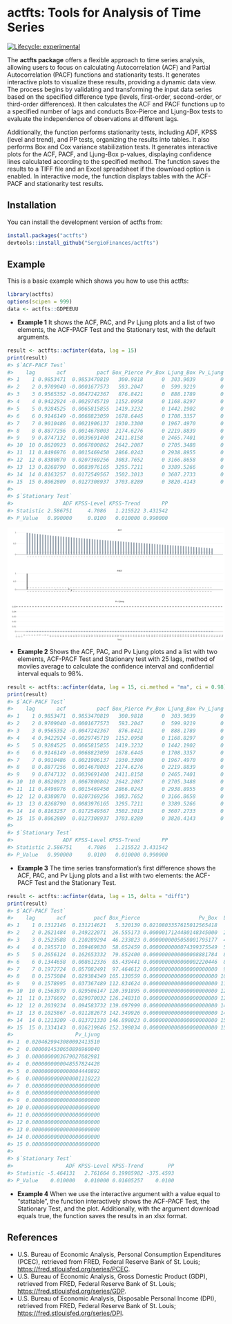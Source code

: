 
<!-- README.md is generated from README.Rmd. Please edit that file -->

# actfts: Tools for Analysis of Time Series

<!-- badges: start -->

[![Lifecycle:
experimental](https://img.shields.io/badge/lifecycle-experimental-orange.svg)](https://lifecycle.r-lib.org/articles/stages.html#experimental)
<!-- badges: end -->

The **actfts package** offers a flexible approach to time series
analysis, allowing users to focus on calculating Autocorrelation (ACF)
and Partial Autocorrelation (PACF) functions and stationarity tests. It
generates interactive plots to visualize these results, providing a
dynamic data view. The process begins by validating and transforming the
input data series based on the specified difference type (levels,
first-order, second-order, or third-order differences). It then
calculates the ACF and PACF functions up to a specified number of lags
and conducts Box-Pierce and Ljung-Box tests to evaluate the independence
of observations at different lags.

Additionally, the function performs stationarity tests, including ADF,
KPSS (level and trend), and PP tests, organizing the results into
tables. It also performs Box and Cox variance stabilization tests. It
generates interactive plots for the ACF, PACF, and Ljung-Box p-values,
displaying confidence lines calculated according to the specified
method. The function saves the results to a TIFF file and an Excel
spreadsheet if the download option is enabled. In interactive mode, the
function displays tables with the ACF-PACF and stationarity test
results.

## Installation

You can install the development version of actfts from:

``` r
install.packages("actfts")
devtools::install_github("SergioFinances/actfts")
```

## Example

This is a basic example which shows you how to use this actfts:

``` r
library(actfts)
options(scipen = 999)
data <- actfts::GDPEEUU
```

- **Example 1** It shows the ACF, PAC, and Pv Ljung plots and a list of
  two elements, the ACF-PACF Test and the Stationary test, with the
  default arguments.

``` r
result <- actfts::acfinter(data, lag = 15)
print(result)
#> $`ACF-PACF Test`
#>    lag       acf          pacf Box_Pierce Pv_Box Ljung_Box Pv_Ljung
#> 1    1 0.9853471  0.9853470819   300.9818      0  303.9039        0
#> 2    2 0.9709040 -0.0001677573   593.2047      0  599.9219        0
#> 3    3 0.9565352 -0.0047242367   876.8421      0  888.1789        0
#> 4    4 0.9422924 -0.0029745719  1152.0958      0 1168.8297        0
#> 5    5 0.9284525  0.0065815855  1419.3232      0 1442.1902        0
#> 6    6 0.9146149 -0.0068823059  1678.6445      0 1708.3357        0
#> 7    7 0.9010486  0.0021906137  1930.3300      0 1967.4970        0
#> 8    8 0.8877256  0.0014678003  2174.6276      0 2219.8839        0
#> 9    9 0.8747132  0.0039691400  2411.8158      0 2465.7401        0
#> 10  10 0.8620923  0.0067800862  2642.2087      0 2705.3488        0
#> 11  11 0.8496976  0.0015469450  2866.0243      0 2938.8955        0
#> 12  12 0.8380870  0.0207369256  3083.7652      0 3166.8658        0
#> 13  13 0.8268790  0.0083976165  3295.7211      0 3389.5266        0
#> 14  14 0.8163257  0.0172549567  3502.3013      0 3607.2733        0
#> 15  15 0.8062809  0.0127308937  3703.8289      0 3820.4143        0
#> 
#> $`Stationary Test`
#>                ADF KPSS-Level KPSS-Trend       PP
#> Statistic 2.586751     4.7086   1.215522 3.431542
#> P_Value   0.990000     0.0100   0.010000 0.990000
```

<img src="man/figures/README-plot_example_1.png">

- **Example 2** Shows the ACF, PAC, and Pv Ljung plots and a list with
  two elements, ACF-PACF Test and Stationary test with 25 lags, method
  of moviles average to calculate the confidence interval and
  confidential interval equals to 98%.

``` r
result <- actfts::acfinter(data, lag = 15, ci.method = "ma", ci = 0.98)
print(result)
#> $`ACF-PACF Test`
#>    lag       acf          pacf Box_Pierce Pv_Box Ljung_Box Pv_Ljung
#> 1    1 0.9853471  0.9853470819   300.9818      0  303.9039        0
#> 2    2 0.9709040 -0.0001677573   593.2047      0  599.9219        0
#> 3    3 0.9565352 -0.0047242367   876.8421      0  888.1789        0
#> 4    4 0.9422924 -0.0029745719  1152.0958      0 1168.8297        0
#> 5    5 0.9284525  0.0065815855  1419.3232      0 1442.1902        0
#> 6    6 0.9146149 -0.0068823059  1678.6445      0 1708.3357        0
#> 7    7 0.9010486  0.0021906137  1930.3300      0 1967.4970        0
#> 8    8 0.8877256  0.0014678003  2174.6276      0 2219.8839        0
#> 9    9 0.8747132  0.0039691400  2411.8158      0 2465.7401        0
#> 10  10 0.8620923  0.0067800862  2642.2087      0 2705.3488        0
#> 11  11 0.8496976  0.0015469450  2866.0243      0 2938.8955        0
#> 12  12 0.8380870  0.0207369256  3083.7652      0 3166.8658        0
#> 13  13 0.8268790  0.0083976165  3295.7211      0 3389.5266        0
#> 14  14 0.8163257  0.0172549567  3502.3013      0 3607.2733        0
#> 15  15 0.8062809  0.0127308937  3703.8289      0 3820.4143        0
#> 
#> $`Stationary Test`
#>                ADF KPSS-Level KPSS-Trend       PP
#> Statistic 2.586751     4.7086   1.215522 3.431542
#> P_Value   0.990000     0.0100   0.010000 0.990000
```

- **Example 3** The time series transformation’s first difference shows
  the ACF, PAC, and Pv Ljung plots and a list with two elements: the
  ACF-PACF Test and the Stationary Test.

``` r
result <- actfts::acfinter(data, lag = 15, delta = "diff1")
print(result)
#> $`ACF-PACF Test`
#>    lag       acf         pacf Box_Pierce                   Pv_Box  Ljung_Box
#> 1    1 0.1312146  0.131214621   5.320139 0.0210803357615012565418   5.371958
#> 2    2 0.2621484  0.249222071  26.555173 0.0000017124480148345000  26.883671
#> 3    3 0.2523588  0.210289294  46.233823 0.0000000005058001795177  46.883867
#> 4    4 0.1955710  0.109469830  58.052459 0.0000000000074399375549  58.935000
#> 5    5 0.2656124  0.162653332  79.852400 0.0000000000000008881784  81.236914
#> 6    6 0.1344658  0.008612336  85.439441 0.0000000000000002220446  86.971468
#> 7    7 0.1972724  0.057082491  97.464612 0.0000000000000000000000  99.355004
#> 8    8 0.1575084  0.029384349 105.130559 0.0000000000000000000000 107.275635
#> 9    9 0.1578995  0.037367489 112.834624 0.0000000000000000000000 115.262182
#> 10  10 0.1563879  0.029506147 120.391895 0.0000000000000000000000 123.122754
#> 11  11 0.1376692  0.029070032 126.248310 0.0000000000000000000000 129.234651
#> 12  12 0.2039234  0.094583732 139.097999 0.0000000000000000000000 142.690049
#> 13  13 0.1025867 -0.011282673 142.349926 0.0000000000000000000000 146.106770
#> 14  14 0.1213209 -0.013721330 146.898023 0.0000000000000000000000 150.901543
#> 15  15 0.1334143  0.016219846 152.398034 0.0000000000000000000000 156.719582
#>                    Pv_Ljung
#> 1  0.0204629943080092413510
#> 2  0.0000014530650896960040
#> 3  0.0000000003679027082981
#> 4  0.0000000000048557824428
#> 5  0.0000000000000004440892
#> 6  0.0000000000000001110223
#> 7  0.0000000000000000000000
#> 8  0.0000000000000000000000
#> 9  0.0000000000000000000000
#> 10 0.0000000000000000000000
#> 11 0.0000000000000000000000
#> 12 0.0000000000000000000000
#> 13 0.0000000000000000000000
#> 14 0.0000000000000000000000
#> 15 0.0000000000000000000000
#> 
#> $`Stationary Test`
#>                 ADF KPSS-Level KPSS-Trend        PP
#> Statistic -5.464131   2.761664 0.19985982 -375.4593
#> P_Value    0.010000   0.010000 0.01605257    0.0100
```

- **Example 4** When we use the interactive argument with a value equal
  to “stattable”, the function interactively shows the ACF-PACF Test,
  the Stationary Test, and the plot. Additionally, with the argument
  download equals true, the function saves the results in an xlsx
  format.

## References

- U.S. Bureau of Economic Analysis, Personal Consumption Expenditures
  (PCEC), retrieved from FRED, Federal Reserve Bank of St. Louis;
  <https://fred.stlouisfed.org/series/PCEC>.
- U.S. Bureau of Economic Analysis, Gross Domestic Product (GDP),
  retrieved from FRED, Federal Reserve Bank of St. Louis;
  <https://fred.stlouisfed.org/series/GDP>.
- U.S. Bureau of Economic Analysis, Disposable Personal Income (DPI),
  retrieved from FRED, Federal Reserve Bank of St. Louis;
  <https://fred.stlouisfed.org/series/DPI>.
